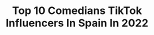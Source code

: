---
title: Top 10 Comedians TikTok Influencers In Spain In 2022
description: >-
  Find top comedians TikTok influencers in Spain in 2022. Most popular hashtags: #parati #comedia #viral #fyp.
platform: TikTok
hits: 410
text_top: Analyze the best TikTok influencers on inBeat.
text_bottom: Our database has 410 TikTok influencers like this in Spain for you to connect with.
profiles:
  - username: "iitts.aleee"
    fullname: >-
      Alejandra 💜
    bio: >-
      📍Madrid, Spain📍 🎭Comedian🎭 Age: 19✨ MIS CHIQUITINES! ❤️
    location: "Spain"
    followers: 559500
    engagement: 2149
    commentsToLikes: 0.010968
    id: ck8saajqi1auk0j78z0e6fqaw
    verified: false
    hashtags: "#pov, #parati, #comedia, #happy"
  - username: "luisiooo"
    fullname: >-
      Luisio
    bio: >-
      Comediante 🔥14🔥 risas es lo que quiero👍
    location: "Spain"
    followers: 13900
    engagement: 1859
    commentsToLikes: 0.071142
    id: cka0iez88dapg0i78qkpxwpr3
    verified: false
    hashtags: "#xyzbca, #fyp, #humor, #viral"
  - username: "wisaljani"
    fullname: >-
      Wisal Khan
    bio: >-
      Youtuber , Comedian 1M+on facebook- 300k Youtube Subscribe 👇
    location: "Spain"
    followers: 381100
    engagement: 978
    commentsToLikes: 0.026369
    id: ck8zznbk69ib70j78b5dxoq3j
    verified: false
    hashtags: "#pti, #wisalkhan, #imrankhan, #duet"
  - username: "itspaulareiz"
    fullname: >-
      itspaulareiz
    bio: >-
      Comediante🗣 Barcelona 17 oficialpaulareiz@gmail.com
    location: "Spain"
    followers: 180000
    engagement: 1895
    commentsToLikes: 0.006474
    id: ck9f23naabgr70j78cmf12419
    verified: false
    hashtags: "#parati, #foryoupage, #tiktok, #tiktokspain"
  - username: "emily_blondie"
    fullname: >-
      Emily Rose Ingram
    bio: >-
      🇬🇧English blood • 🇪🇸Corazón español • ~ Aquí para hacerte reír/sonreír ~
    location: "Spain"
    followers: 8330
    engagement: 802
    commentsToLikes: 0.016192
    id: ckck64xg1r9k80j23bwefpqh6
    verified: false
    hashtags: "#spainhumor, #comedianovios, #pareja, #spcomedia"
  - username: "hernan_arnez"
    fullname: >-
      Hernan Arnez A
    bio: >-
      
    location: "Spain"
    followers: 4977
    engagement: 378
    commentsToLikes: 0.025890
    id: ck9008zlqa0qd0j787ecvc7q4
    verified: false
    hashtags: "#espa, #somosverdeesperanza, #espana, #parati"
  - username: "vikingoastur"
    fullname: >-
      🐺VikingoAstur🐺
    bio: >-
      Madrid (España🇪🇸) El humor es vida Fuerza y Humor!! Instagram: @vikingoastur
    location: "Spain"
    followers: 45900
    engagement: 1115
    commentsToLikes: 0.087554
    id: ckbfcylxh60a90j238kymk33u
    verified: false
    hashtags: "#comedia, #clubdelacomedia, #humor, #duo"
  - username: "elenacastillaa"
    fullname: >-
      elenacastillaa
    bio: >-
      Estoy muy loca Hacerte reír es mi pasión
    location: "Spain"
    followers: 19300
    engagement: 1748
    commentsToLikes: 0.027904
    id: ck961z2pgol630j78gu5i70wu
    verified: false
    hashtags: "#meidentifico, #espa, #comediaespa, #querisa"
  - username: "cartyelrd"
    fullname: >-
      CartyelRD1🇩🇴
    bio: >-
      Síganme también en Instagram Gracias❤️:cartyel.rd TIKTOKER FIRE RD🔥MIEMBRO
    location: "Spain"
    followers: 1000000
    engagement: 1920
    commentsToLikes: 0.009028
    id: ckcovk1ur955n0j23wpu6q3yy
    verified: false
    hashtags: "#mihermano, #hermanos, #tiktok, #duet"
  - username: "geraldineofficiel"
    fullname: >-
      Geraldine officiel
    bio: >-
      Thanks for following me❤️ IG:Geraldine.Officiel 👻Bby_fit
    location: "Spain"
    followers: 106400
    engagement: 609
    commentsToLikes: 0.044064
    id: ck9uxs9rq1dmr0j78z8c8i9z5
    verified: false
    hashtags: "#latina, #xyzbca, #actingchallenge, #fyp"
---